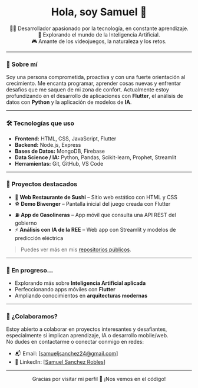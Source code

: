 <h1 align="center">Hola, soy Samuel 👋</h1>

<p align="center">
  👨‍💻 Desarrollador apasionado por la tecnología, en constante aprendizaje.<br>
  🚀 Explorando el mundo de la Inteligencia Artificial.<br>
  🎮 Amante de los videojuegos, la naturaleza y los retos.
</p>

---

### 🚀 Sobre mí

Soy una persona comprometida, proactiva y con una fuerte orientación al crecimiento. Me encanta programar, aprender cosas nuevas y enfrentar desafíos que me saquen de mi zona de confort. Actualmente estoy profundizando en el desarrollo de aplicaciones con **Flutter**, el análisis de datos con **Python** y la aplicación de modelos de **IA**.

---

### 🛠️ Tecnologías que uso

- **Frontend:** HTML, CSS, JavaScript, Flutter
- **Backend:** Node.js, Express
- **Bases de Datos:** MongoDB, Firebase
- **Data Science / IA:** Python, Pandas, Scikit-learn, Prophet, Streamlit
- **Herramientas:** Git, GitHub, VS Code

---

### 📂 Proyectos destacados

- 🍣 **Web Restaurante de Sushi** – Sitio web estático con HTML y CSS
- ⚽ **Demo Biwenger** – Pantalla inicial del juego creada con Flutter
- ⛽ **App de Gasolineras** – App móvil que consulta una API REST del gobierno
- ⚡ **Análisis con IA de la REE** – Web app con Streamlit y modelos de predicción eléctrica

> Puedes ver más en mis [repositorios públicos](https://github.com/Samu-Sr00?tab=repositories).

---

### 🌱 En progreso...

- Explorando más sobre **Inteligencia Artificial aplicada**
- Perfeccionando apps móviles con **Flutter**
- Ampliando conocimientos en **arquitecturas modernas**

---

### 🤝 ¿Colaboramos?

Estoy abierto a colaborar en proyectos interesantes y desafiantes, especialmente si implican aprendizaje, IA o desarrollo mobile/web.  
No dudes en contactarme o conectar conmigo en redes:

- 📬 Email: [samueljsanchez24@gmail.com]
- 💼 LinkedIn: [[Samuel Sanchez Robles](https://www.linkedin.com/in/samuel-j-sanchez)]

---

<p align="center">
  Gracias por visitar mi perfil 💙 ¡Nos vemos en el código!
</p>
